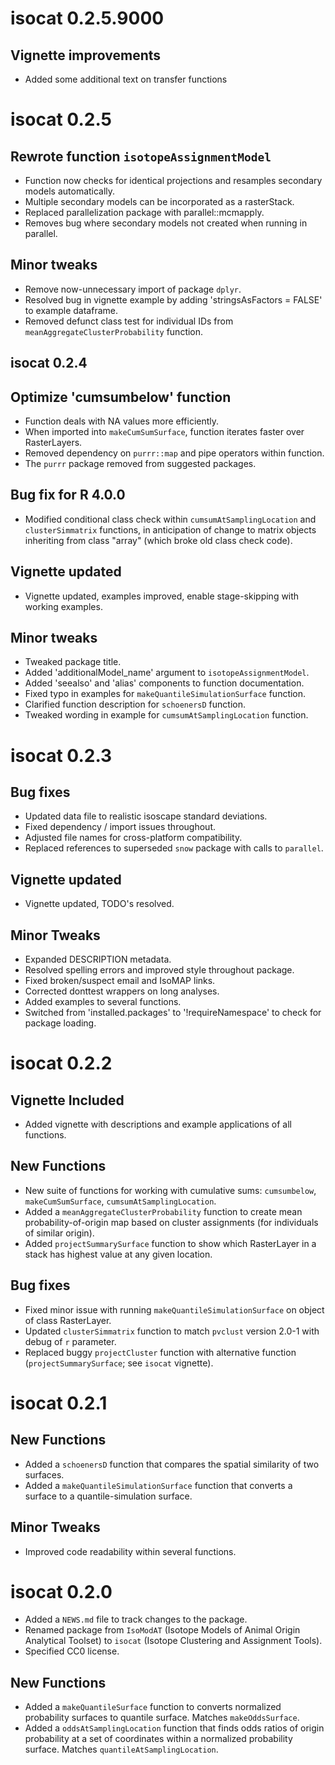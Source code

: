 # isocat 0.2.5.9000

## Vignette improvements
* Added some additional text on transfer functions


# isocat 0.2.5

## Rewrote function `isotopeAssignmentModel`
* Function now checks for identical projections and resamples secondary models automatically.
* Multiple secondary models can be incorporated as a rasterStack.
* Replaced parallelization package with parallel::mcmapply.
* Removes bug where secondary models not created when running in parallel.

## Minor tweaks
* Remove now-unnecessary import of package `dplyr`.
* Resolved bug in vignette example by adding 'stringsAsFactors = FALSE' to example dataframe.
* Removed defunct class test for individual IDs from `meanAggregateClusterProbability` function.


## isocat 0.2.4

## Optimize 'cumsumbelow' function
* Function deals with NA values more efficiently.
* When imported into `makeCumSumSurface`, function iterates faster over RasterLayers.
* Removed dependency on `purrr::map` and pipe operators within function.
* The `purrr` package removed from suggested packages.

## Bug fix for R 4.0.0
* Modified conditional class check within `cumsumAtSamplingLocation` and `clusterSimmatrix` functions, in anticipation of change to matrix objects inheriting from class "array" (which broke old class check code).

## Vignette updated
* Vignette updated, examples improved, enable stage-skipping with working examples.

## Minor tweaks
* Tweaked package title.
* Added 'additionalModel_name' argument to `isotopeAssignmentModel`.
* Added 'seealso' and 'alias' components to function documentation.
* Fixed typo in examples for `makeQuantileSimulationSurface` function.
* Clarified function description for `schoenersD` function.
* Tweaked wording in example for `cumsumAtSamplingLocation` function.




# isocat 0.2.3

## Bug fixes
* Updated data file to realistic isoscape standard deviations.
* Fixed dependency / import issues throughout.
* Adjusted file names for cross-platform compatibility.
* Replaced references to superseded `snow` package with calls to `parallel`.

## Vignette updated
* Vignette updated, TODO's resolved.

## Minor Tweaks
* Expanded DESCRIPTION metadata.
* Resolved spelling errors and improved style throughout package.
* Fixed broken/suspect email and IsoMAP links.
* Corrected donttest wrappers on long analyses.
* Added examples to several functions.
* Switched from 'installed.packages' to '!requireNamespace' to check for package loading.


# isocat 0.2.2

## Vignette Included
* Added vignette with descriptions and example applications of all functions.

## New Functions
* New suite of functions for working with cumulative sums: `cumsumbelow`, `makeCumSumSurface`, `cumsumAtSamplingLocation`.
* Added a `meanAggregateClusterProbability` function to create mean probability-of-origin map based on cluster assignments (for individuals of similar origin).
* Added `projectSummarySurface` function to show which RasterLayer in a stack has highest value at any given location.

## Bug fixes
* Fixed minor issue with running `makeQuantileSimulationSurface` on object of class RasterLayer.
* Updated `clusterSimmatrix` function to match `pvclust` version 2.0-1 with debug of `r` parameter.
* Replaced buggy `projectCluster` function with alternative function (`projectSummarySurface`; see `isocat` vignette).


# isocat 0.2.1

## New Functions
* Added a `schoenersD` function that compares the spatial similarity of two surfaces.
* Added a `makeQuantileSimulationSurface` function that converts a surface to a quantile-simulation surface.

## Minor Tweaks
* Improved code readability within several functions.


# isocat 0.2.0

* Added a `NEWS.md` file to track changes to the package.
* Renamed package from `IsoModAT` (Isotope Models of Animal Origin Analytical Toolset) to `isocat` (Isotope Clustering and Assignment Tools). 
* Specified CC0 license.

## New Functions
* Added a `makeQuantileSurface` function to converts normalized probability surfaces to quantile surface. Matches `makeOddsSurface`.
* Added a `oddsAtSamplingLocation` function that finds odds ratios of origin probability at a set of coordinates within a normalized probability surface. Matches `quantileAtSamplingLocation`.
